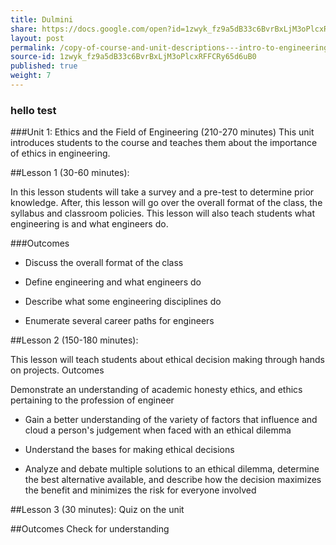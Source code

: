```yaml
---
title: Dulmini
share: https://docs.google.com/open?id=1zwyk_fz9a5dB33c6BvrBxLjM3oPlcxRFFCRy65d6uB0
layout: post
permalink: /copy-of-course-and-unit-descriptions---intro-to-engineering-de-only-copy/
source-id: 1zwyk_fz9a5dB33c6BvrBxLjM3oPlcxRFFCRy65d6uB0
published: true
weight: 7
---
```


### hello test

###Unit 1: Ethics and the Field of Engineering (210-270 minutes)
This unit introduces students to the course and teaches them about the importance of ethics in engineering.

##Lesson 1 (30-60 minutes):  

In this lesson students will take a survey and a pre-test to determine prior knowledge.  After, this lesson will go over the overall format of the class, the syllabus and classroom policies.  This lesson will also teach students what engineering is and what engineers do. 

###Outcomes

* Discuss the overall format of the class

* Define engineering and what engineers do

* Describe what some engineering disciplines do 

* Enumerate several career paths for engineers
 

##Lesson 2 (150-180 minutes): 

This lesson will teach students about ethical decision making through hands on projects.
Outcomes

Demonstrate an understanding of academic honesty ethics, and ethics pertaining to the profession of engineer


* Gain a better understanding of the variety of factors that influence and cloud a person's judgement when faced with an ethical dilemma

* Understand the bases for making ethical decisions

* Analyze and debate multiple solutions to an ethical dilemma, determine the best alternative available, and describe how the decision maximizes the benefit and minimizes the risk for everyone involved


##Lesson 3 (30 minutes): 
Quiz on the unit

##Outcomes
Check for understanding





